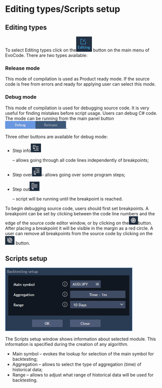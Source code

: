 # Editing types/Scripts setup

## **Editing types**

To select Editing types click on the![](../../.gitbook/assets/1%20%282%29.png) button on the main menu of EvoCode. There are two types available:

### Release mode

This mode of compilation is used as Product ready mode. If the source code is free from errors and ready for applying user can select this mode.

### Debug mode

This mode of compilation is used for debugging source code. It is very useful for finding mistakes before script usage. Users can debug C\# code. The mode can be running from the main panel button![](../../.gitbook/assets/2%20%2872%29.png).

Three other buttons are available for debug mode:

* Step info![](../../.gitbook/assets/3%20%2868%29.png)

  – allows going through all code lines independently of breakpoints; 

* Step over![](../../.gitbook/assets/4-copy%20%285%29.png)– allows going over some program steps; 
* Step out![](../../.gitbook/assets/5%20%2821%29.png)

  – script will be running until the breakpoint is reached.

To begin debugging source code, users should first set breakpoints. A breakpoint can be set by clicking between the code line numbers and the edge of the source code editor window, or by clicking on the![](../../.gitbook/assets/7%20%2827%29.png)button. After placing a breakpoint it will be visible in the margin as a red circle. A user can remove all breakpoints from the source code by clicking on the![](../../.gitbook/assets/8%20%283%29.png) button.

## **Scripts** **setup**

![](../../.gitbook/assets/6%20%285%29.png)

The Scripts setup window shows information about selected module. This information is specified during the creation of any algorithm.

* Main symbol – evokes the lookup for selection of the main symbol for backtesting;
* Aggregation – allows to select the type of aggregation \(time\) of historical data;
* Range – allows to adjust what range of historical data will be used for backtesting.

